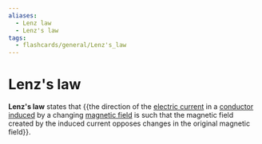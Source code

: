 ```yaml
---
aliases:
  - Lenz law
  - Lenz's law
tags:
  - flashcards/general/Lenz's_law
---
```


# Lenz's law

__Lenz's law__ states that {{the direction of the [electric current](electric%20current.md) in a [conductor](electrical%20conductor.md) [induced](electromagnetic%20induction.md) by a changing [magnetic field](magnetic%20field.md) is such that the magnetic field created by the induced current opposes changes in the original magnetic field}}. <!--SR:!2024-07-11,272,270-->
